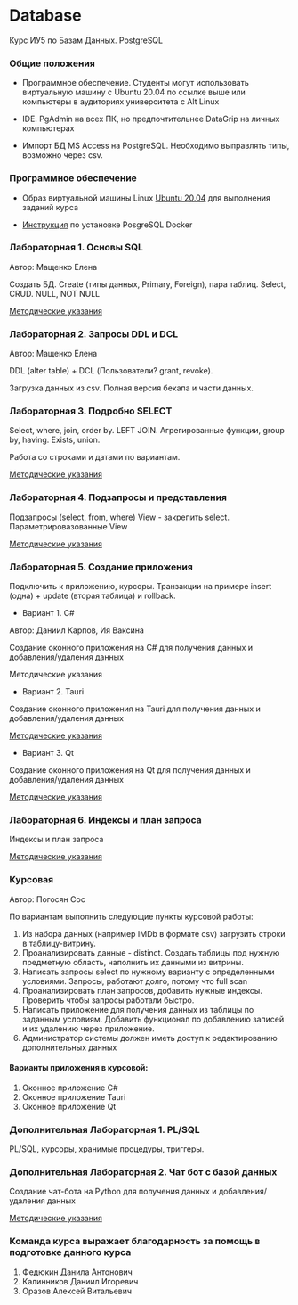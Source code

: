 # Database
Курс ИУ5 по Базам Данных. PostgreSQL

### Общие положения

- Программное обеспечение. Студенты могут использовать виртуальную машину с Ubuntu 20.04 по ссылке выше или компьютеры в аудиториях университета с Alt Linux

- IDE. PgAdmin на всех ПК, но предпочтительнее DataGrip на личных компьютерах

- Импорт БД MS Access на PostgreSQL. Необходимо выправлять типы, возможно через csv.

### Программное обеспечение 

- Образ виртуальной машины Linux [Ubuntu 20.04](https://github.com/iu5git/Standards/blob/main/Linux/Linux.md) для выполнения заданий курса

- [Инструкция](Docker/README.md) по установке PosgreSQL Docker


### Лабораторная 1. Основы SQL

Автор: Мащенко Елена

Создать БД. Create (типы данных, Primary, Foreign), пара таблиц. Select, CRUD. NULL, NOT NULL

[Методические указания](tutorials/lab1)

### Лабораторная 2. Запросы DDL и DCL

Автор: Мащенко Елена

DDL (alter table) + DCL (Пользователи? grant, revoke). 

Загрузка данных из csv. Полная версия бекапа и части данных.

### Лабораторная 3. Подробно SELECT

Select, where, join, order by. LEFT JOIN. Агрегированные функции, group by, having. Exists, union. 

Работа со строками и датами по вариантам. 

[Методические указания](tutorials/lab3.md)

### Лабораторная 4. Подзапросы и представления

Подзапросы (select, from, where)
View - закрепить select. Параметрировазованные View

[Методические указания](tutorials/lab2_add.md)

### Лабораторная 5. Создание приложения

Подключить к приложению, курсоры. Транзакции на примере insert (одна) + update (вторая таблица) и rollback.

* Вариант 1. C#

Автор: Даниил Карпов, Ия Ваксина

Создание оконного приложения на C# для получения данных и добавления/удаления данных

Методические указания

* Вариант 2. Tauri

Создание оконного приложения на Tauri для получения данных и добавления/удаления данных

[Методические указания](tutorials/lab5_tauri)

* Вариант 3. Qt

Создание оконного приложения на Qt для получения данных и добавления/удаления данных

[Методические указания](tutorials/qt.md)

### Лабораторная 6. Индексы и план запроса

Индексы и план запроса

[Методические указания](tutorials/lab4.md)

### Курсовая

Автор: Погосян Сос

По вариантам выполнить следующие пункты курсовой работы:

1. Из набора данных (например IMDb в формате csv) загрузить строки в таблицу-витрину.
2. Проанализировать данные - distinct. Создать таблицы под нужную предметную область, наполнить их данными из витрины.
3. Написать запросы select по нужному варианту с определенными условиями. Запросы, работают долго, потому что full scan
4. Проанализировать план запросов, добавить нужные индексы. Проверить чтобы запросы работали быстро.
5. Написать приложение для получения данных из таблицы по заданным условиям. Добавить функционал по добавлению записей и их удалению через приложение.
6. Администратор системы должен иметь доступ к редактированию дополнительных данных

#### Варианты приложения в курсовой:
1. Оконное приложение C#
2. Оконное приложение Tauri
3. Оконное приложение Qt

### Дополнительная Лабораторная 1. PL/SQL
PL/SQL, курсоры, хранимые процедуры, триггеры.

### Дополнительная Лабораторная 2. Чат бот с базой данных

Создание чат-бота на Python для получения данных и добавления/удаления данных

[Методические указания](tutorials/tgbot)

### Команда курса выражает благодарность за помощь в подготовке данного курса
1. Федюкин Данила Антонович
2. Калинников Даниил Игоревич 
3. Оразов Алексей Витальевич